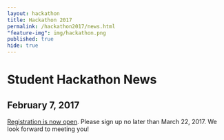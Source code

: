 ```yaml
---
layout: hackathon
title: Hackathon 2017
permalink: /hackathon2017/news.html
"feature-img": img/hackathon.png
published: true
hide: true
---
```


# Student Hackathon News

## February 7, 2017

[Registration is now open](https://goo.gl/5MQikO). Please sign up no later than March 22, 2017. We look forward to meeting you!
